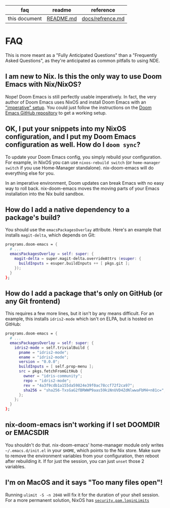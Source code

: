 | faq           | readme                  | reference                          |
|     ---       |           ---           |                ---                 |
| this document | [README.md](/README.md) |  [docs/refrence.md](./refrence.md) |

# FAQ
This is more meant as a "Fully Anticipated Questions" than a "Frequently Asked Questions", as they're anticipated as common pitfalls to using NDE.

## I am new to Nix. Is this the only way to use Doom Emacs with Nix/NixOS?

Nope! Doom Emacs is still perfectly usable imperatively. In fact, the very author of Doom Emacs uses NixOS and install Doom Emacs with an ["imperative" setup](https://github.com/hlissner/dotfiles/blob/master/modules/editors/emacs.nix). You could just follow the instructions on the [Doom Emacs GitHub repository](https://github.com/doomemacs/doomemacs) to get a working setup.

## OK, I put your snippets into my NixOS configuration, and I put my Doom Emacs configuration as well. How do I `doom sync`?

To update your Doom Emacs config, you simply rebuild your configuration. For example, in NixOS you can use `nixos-rebuild switch` (or `home-manager switch` if you use Home-Manager standalone). nix-doom-emacs will do everything else for you.

In an imperative environment, Doom updates can break Emacs with no easy way to roll back.
nix-doom-emacs moves the moving parts of your Emacs installation into the Nix build sandbox.

## How do I add a native dependency to a package's build?

You should use the `emacsPackagesOverlay` attribute. Here's an example that installs `magit-delta`, which depends on Git:

```nix
programs.doom-emacs = {
  # ...
  emacsPackagesOverlay = self: super: {
    magit-delta = super.magit-delta.overrideAttrs (esuper: {
      buildInputs = esuper.buildInputs ++ [ pkgs.git ];
    });
  }
};
```

## How do I add a package that's only on GitHub (or any Git frontend)

This requires a few more lines, but it isn't by any means difficult. For an example, this installs `idris2-mode` which isn't on ELPA, but is hosted on GitHub:

```nix
programs.doom-emacs = {
  # ...
  emacsPackagesOverlay = self: super: {
    idris2-mode = self.trivialBuild {
      pname = "idris2-mode";
      ename = "idris2-mode";
      version = "0.0.0";
      buildInputs = [ self.prop-menu ];
      src = pkgs.fetchFromGitHub {
        owner = "idris-community";
        repo = "idris2-mode";
        rev = "4a3f9cdb1a155da59824e39f0ac78ccf72f2ca97";
        sha256 = "sha256-TxsGaG2fBRWWP9aas59kiNnUVD4ZdNlwwaFbM4+n81c=";
      };
    };
  }
};
```

## nix-doom-emacs isn't working if I set DOOMDIR or EMACSDIR

You shouldn't do that. nix-doom-emacs' home-manager module only writes `~/.emacs.d/init.el` in your `$HOME`, which points to the Nix store. Make sure to remove the environment variables from your configuration, then reboot after rebuilding it. If for just the session, you can just `unset` those 2 variables.

## I'm on MacOS and it says "Too many files open"!

Running `ulimit -S -n 2048` will fix it for the duration of your shell session.
For a more permanent solution, NixOS has [`security.pam.loginLimits`](https://search.nixos.org/options?channel=22.05&from=0&size=50&sort=relevance&type=packages&query=security.pam.loginLimits)

